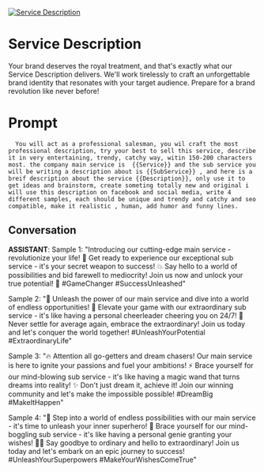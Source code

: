 
[![Service Description](https://flow-prompt-covers.s3.us-west-1.amazonaws.com/icon/futuristic/futu_9.png)]()
# Service Description 
Your brand deserves the royal treatment, and that's exactly what our Service Description delivers. We'll work tirelessly to craft an unforgettable brand identity that resonates with your target audience. Prepare for a brand revolution like never before!

# Prompt

```
  You will act as a professional salesman, you wil craft the most professional description, try your best to sell this service, describe it in very entertaining, trendy, catchy way, witin 150-200 characters most. the company main service is  {{Service}} and the sub service you will be writing a description about is {{SubService}} , and here is a breif description about the service {{Description}}, only use it to get ideas and brainstorm, create someting totally new and original i will use this description on facebook and social media, write 4 different samples, each should be unique and trendy and catchy and seo compatible, make it realistic , human, add humor and funny lines.
```

## Conversation

**ASSISTANT**: Sample 1: "Introducing our cutting-edge main service - revolutionize your life! 🚀 Get ready to experience our exceptional sub service - it's your secret weapon to success! 💥 Say hello to a world of possibilities and bid farewell to mediocrity! Join us now and unlock your true potential! 💪 #GameChanger #SuccessUnleashed"



Sample 2: "🌟 Unleash the power of our main service and dive into a world of endless opportunities! 🌟 Elevate your game with our extraordinary sub service - it's like having a personal cheerleader cheering you on 24/7! 📣 Never settle for average again, embrace the extraordinary! Join us today and let's conquer the world together! #UnleashYourPotential #ExtraordinaryLife"



Sample 3: "🔥 Attention all go-getters and dream chasers! Our main service is here to ignite your passions and fuel your ambitions! ⚡️ Brace yourself for our mind-blowing sub service - it's like having a magic wand that turns dreams into reality! ✨ Don't just dream it, achieve it! Join our winning community and let's make the impossible possible! #DreamBig #MakeItHappen"



Sample 4: "🌈 Step into a world of endless possibilities with our main service - it's time to unleash your inner superhero! 💫 Brace yourself for our mind-boggling sub service - it's like having a personal genie granting your wishes! 🧞‍♂️ Say goodbye to ordinary and hello to extraordinary! Join us today and let's embark on an epic journey to success! #UnleashYourSuperpowers #MakeYourWishesComeTrue"


